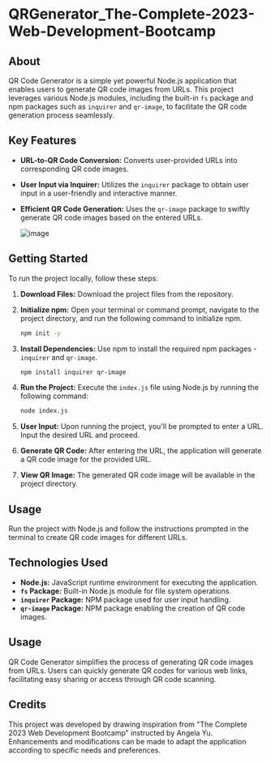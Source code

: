 # QRGenerator_The-Complete-2023-Web-Development-Bootcamp

## About
QR Code Generator is a simple yet powerful Node.js application that enables users to generate QR code images from URLs. This project leverages various Node.js modules, including the built-in `fs` package and npm packages such as `inquirer` and `qr-image`, to facilitate the QR code generation process seamlessly.

## Key Features
- **URL-to-QR Code Conversion:** Converts user-provided URLs into corresponding QR code images.
- **User Input via Inquirer:** Utilizes the `inquirer` package to obtain user input in a user-friendly and interactive manner.
- **Efficient QR Code Generation:** Uses the `qr-image` package to swiftly generate QR code images based on the entered URLs.

  ![image](https://github.com/riju951/QRGenerator_The-Complete-2023-Web-Development-Bootcamp/assets/82694741/648b7a8d-c81e-45e6-91e3-220181eb9b1b)


## Getting Started
To run the project locally, follow these steps:

1. **Download Files:** Download the project files from the repository.

2. **Initialize npm:** Open your terminal or command prompt, navigate to the project directory, and run the following command to initialize npm.
   ```bash
   npm init -y
   ```

3. **Install Dependencies:** Use npm to install the required npm packages - `inquirer` and `qr-image`.
   ```bash
   npm install inquirer qr-image
   ```

4. **Run the Project:** Execute the `index.js` file using Node.js by running the following command:
   ```bash
   node index.js
   ```

5. **User Input:** Upon running the project, you'll be prompted to enter a URL. Input the desired URL and proceed.

6. **Generate QR Code:** After entering the URL, the application will generate a QR code image for the provided URL.

7. **View QR Image:** The generated QR code image will be available in the project directory.

## Usage
Run the project with Node.js and follow the instructions prompted in the terminal to create QR code images for different URLs.

## Technologies Used
- **Node.js:** JavaScript runtime environment for executing the application.
- **`fs` Package:** Built-in Node.js module for file system operations.
- **`inquirer` Package:** NPM package used for user input handling.
- **`qr-image` Package:** NPM package enabling the creation of QR code images.

## Usage
QR Code Generator simplifies the process of generating QR code images from URLs. Users can quickly generate QR codes for various web links, facilitating easy sharing or access through QR code scanning.

## Credits
This project was developed by drawing inspiration from "The Complete 2023 Web Development Bootcamp" instructed by Angela Yu. Enhancements and modifications can be made to adapt the application according to specific needs and preferences.


